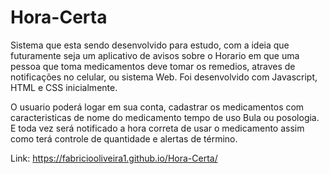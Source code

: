 # Hora-Certa
Sistema que esta sendo desenvolvido para estudo, com a ideia que futuramente seja um aplicativo de avisos sobre o Horario em que uma pessoa que toma medicamentos deve tomar os remedios, atraves de notificações no celular, ou sistema Web. Foi desenvolvido com Javascript, HTML e CSS inicialmente.

O usuario poderá logar em sua conta, cadastrar os medicamentos com caracteristicas de nome do medicamento tempo de uso Bula ou posologia. E toda vez será notificado a hora correta de usar o medicamento assim como terá controle de quantidade e alertas de término.

Link: https://fabriciooliveira1.github.io/Hora-Certa/
